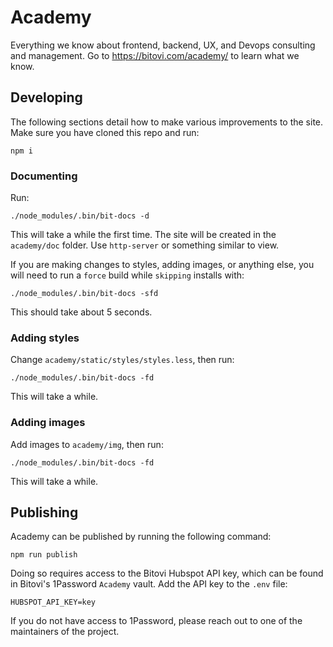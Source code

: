 # Academy

Everything we know about frontend, backend, UX, and Devops consulting and management.  Go to
https://bitovi.com/academy/ to learn what we know.

## Developing

The following sections detail how to make various improvements to the site.  Make sure you
have cloned this repo and run:

```
npm i
```

### Documenting

Run:

```
./node_modules/.bin/bit-docs -d
```

This will take a while the first time.  The site will be created in
the `academy/doc` folder.  Use `http-server` or something similar to view.

If you are making changes to styles, adding images, or anything else, you will need to run
a `force` build while `skipping` installs with:

```
./node_modules/.bin/bit-docs -sfd
```

This should take about 5 seconds.

### Adding styles

Change `academy/static/styles/styles.less`, then run:

```
./node_modules/.bin/bit-docs -fd
```

This will take a while.


### Adding images

Add images to `academy/img`, then run:

```
./node_modules/.bin/bit-docs -fd
```

This will take a while.


## Publishing

Academy can be published by running the following command:

```
npm run publish
```

Doing so requires access to the Bitovi Hubspot API key, which can be found in Bitovi's 1Password `Academy` vault. Add the API key to the `.env` file:

`HUBSPOT_API_KEY=key`

If you do not have access to 1Password, please reach out to one of the maintainers of the project.
